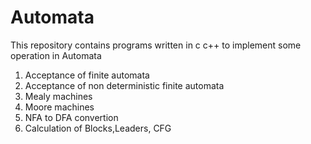 # Automata
This repository contains programs written in c c++ to implement some operation in Automata
1. Acceptance of finite automata
2. Acceptance of non deterministic finite automata
3. Mealy machines
4. Moore machines
5. NFA to DFA convertion
6. Calculation of Blocks,Leaders, CFG

